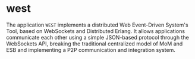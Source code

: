 west
====

The application `WEST` implements a distributed Web Event-Driven System's Tool, based on WebSockets and Distributed Erlang. It allows applications communicate each other using a simple JSON-based protocol through the WebSockets API, breaking the traditional centralized model of MoM and ESB and implementing a P2P communication and integration system.
